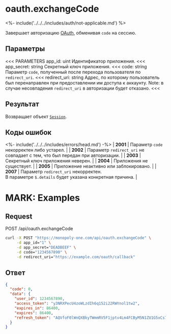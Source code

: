
# oauth.exchangeCode

<%- include('../../../includes/auth/not-applicable.md') %>

Завершает авторизацию [OAuth](/oauth/intro), обменивая `code` на сессию.

## Параметры

<<< PARAMETERS
app_id: uint
Идентификатор приложения.
<<<
app_secret: string
Секретный ключ приложения.
<<<
code: string
Параметр `code`, полученный после перехода пользователя по `redirect_uri`.
<<<
redirect_uri: string
Адрес, по которому пользователь был перенаправлен при предоставлении им доступа к аккаунту.
Note: в случае несовпадения `redirect_uri` в авторизации будет отказано.
<<<

## Результат

Возвращает объект [`Session`](/objects/Session).

## Коды ошибок

<%- include('../../../includes/errors/head.md') -%>
| **2001** | Параметр `code` некорректен либо устарел. |
| **2002** | Параметр `redirect_uri` не совпадает с тем, что был передан при авторизации. |
| **2003** | Секретный ключ приложения неверен. |
| **2004** | Приложения не существует. |
| **2005** | Приложение неактивно или заблокировано. |
| **2007** | Параметр `redirect_uri` некорректен. <br> В параметре `$.details` будет указана конкретная причина. |

# MARK: Examples

## Request

POST /api/oauth.exchangeCode

```bash
curl -X POST "https://monopoly-one.com/api/oauth.exchangeCode" \
     -d app_id="1" \
     -d app_secret="DEADBEEF" \
     -d code="1234567890" \
     -d redirect_uri="https://example.com/oauth/callback"
```

## Ответ

```json
{
  "code": 0,
  "data": {
    "user_id": 1234567890,
    "access_token": "y3NRXPecU4zoWLzdIh6q152i22RWYnol1tw2",
    "expires_in": 86400,
    "expires": 86400,
    "refresh_token": "AQVfoF0lWnQXBkyTWmmRV5F1jptv4Lm4FCByM5N1ZU1G5xCs7bzXpoEKMwDZzn__hhCJFRhyBvgb5ZK_ytRQ2EYUtc97sKngr22gGf8oFxoKs1HAnUANNu4Wv5S0bUAkQA",
  }
}
```
